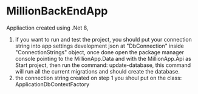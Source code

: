 # MillionBackEndApp
Appliaction created using .Net 8, 
1. if you want to run and test the project, you should put your connection string into app settings development json at "DbConnection" inside "ConnectionStrings" object, once done open the package manager console pointing to the MillionApp.Data and with the MillionApp.Api as Start project, then run the command: update-database, this command will run all the current migrations and should create the database.
2. the connection string created on step 1 you shoul put on the class: ApplicationDbContextFactory
